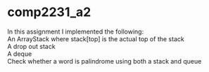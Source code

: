 # comp2231_a2
In this assignment I implemented the following:\
An ArrayStack where stack[top] is the actual top of the stack\
A drop out stack\
A deque\
Check whether a word is palindrome using both a stack and queue
